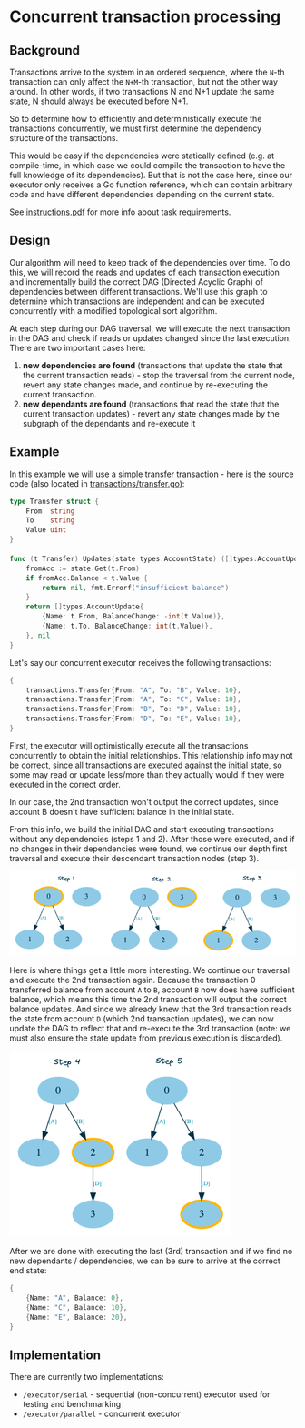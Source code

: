 # Concurrent transaction processing

## Background

Transactions arrive to the system in an ordered sequence, where the `N`-th transaction can only affect the `N+M`-th transaction, but not the other way around. 
In other words, if two transactions N and N+1 update the same state, N should always be executed before N+1.

So to determine how to efficiently and deterministically execute the transactions concurrently, we must first determine the dependency structure of the transactions.

This would be easy if the dependencies were statically defined (e.g. at compile-time, in which case we could compile the transaction to have the full knowledge of its dependencies). 
But that is not the case here, since our executor only receives a Go function reference, which can contain arbitrary code and have different dependencies depending on the current state.

See [instructions.pdf](./instructions.pdf) for more info about task requirements.

## Design

Our algorithm will need to keep track of the dependencies over time. 
To do this, we will record the reads and updates of each transaction execution and incrementally build the correct DAG (Directed Acyclic Graph) of dependencies between different transactions.
We'll use this graph to determine which transactions are independent and can be executed concurrently with a modified topological sort algorithm. 

At each step during our DAG traversal, we will execute the next transaction in the DAG and check if reads or updates changed since the last execution. There are two important cases here:
1. **new dependencies are found** (transactions that update the state that the current transaction reads) - stop the traversal from the current node, revert any state changes made, and continue by re-executing the current transaction.
2. **new dependants are found** (transactions that read the state that the current transaction updates) - revert any state changes made by the subgraph of the dependants and re-execute it

## Example

In this example we will use a simple transfer transaction - here is the source code (also located in [transactions/transfer.go](./transactions/transfer.go)):

```go
type Transfer struct {
	From  string
	To    string
	Value uint
}

func (t Transfer) Updates(state types.AccountState) ([]types.AccountUpdate, error) {
	fromAcc := state.Get(t.From)
	if fromAcc.Balance < t.Value {
		return nil, fmt.Errorf("insufficient balance")
	}
	return []types.AccountUpdate{
		{Name: t.From, BalanceChange: -int(t.Value)},
		{Name: t.To, BalanceChange: int(t.Value)},
	}, nil
}
```

Let's say our concurrent executor receives the following transactions:

```go
{
    transactions.Transfer{From: "A", To: "B", Value: 10},
    transactions.Transfer{From: "A", To: "C", Value: 10},
    transactions.Transfer{From: "B", To: "D", Value: 10},
    transactions.Transfer{From: "D", To: "E", Value: 10},
}
```

First, the executor will optimistically execute all the transactions concurrently to obtain the initial relationships. 
This relationship info may not be correct, 
since all transactions are executed against the initial state, 
so some may read or update less/more than they actually would if they were executed in the correct order.

In our case, the 2nd transaction won't output the correct updates, since account B doesn't have sufficient balance in the initial state. 

From this info, we build the initial DAG and start executing transactions without any dependencies (steps 1 and 2).
After those were executed, and if no changes in their dependencies were found, 
we continue our depth first traversal and execute their descendant transaction nodes (step 3).

![](./images/step_1_2_3.png)

Here is where things get a little more interesting. We continue our traversal and execute the 2nd transaction again.
Because the transaction 0 transferred balance from account `A` to `B`, account `B` now does have sufficient balance,
which means this time the 2nd transaction will output the correct balance updates. 
And since we already knew that the 3rd transaction reads the state from account `D` (which 2nd transaction updates), we can now update the DAG to reflect that and re-execute the 3rd transaction (note: we must also ensure the state update from previous execution is discarded).

![](./images/step_4_5.png)

After we are done with executing the last (3rd) transaction and if we find no new dependants / dependencies, we can be sure to arrive at the correct end state:

```go
{
    {Name: "A", Balance: 0},
    {Name: "C", Balance: 10},
    {Name: "E", Balance: 20},
}
```

## Implementation

There are currently two implementations:
- `/executor/serial` - sequential (non-concurrent) executor used for testing and benchmarking
- `/executor/parallel` - concurrent executor
